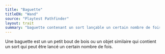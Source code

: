 ```yaml
---
title: "Baguette"
titleEN: "Wand"
source: "Playtest Pathfinder"
layout: trait
summary: "baguette contenant un sort lançable un certain nombre de fois"
---
```

Une baguette est un un petit bout de bois ou un objet similaire qui contient un sort qui peut être lancé un certain nombre de fois.
